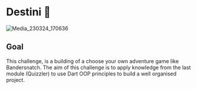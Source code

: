 # Destini 🤔

![Media_230324_170636](https://user-images.githubusercontent.com/128228440/227506189-76433b53-da6e-43df-bf22-2063f4bb41a7.gif)

## Goal

This challenge, is a building of a choose your own adventure game like Bandersnatch. The aim of this challenge is to apply knowledge from the last module (Quizzler) to use Dart OOP principles to build a well organised project.

